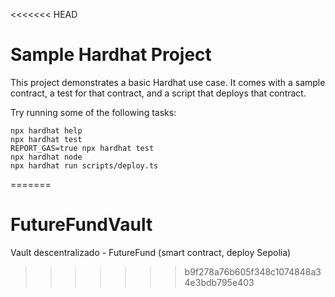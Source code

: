 <<<<<<< HEAD
# Sample Hardhat Project

This project demonstrates a basic Hardhat use case. It comes with a sample contract, a test for that contract, and a script that deploys that contract.

Try running some of the following tasks:

```shell
npx hardhat help
npx hardhat test
REPORT_GAS=true npx hardhat test
npx hardhat node
npx hardhat run scripts/deploy.ts
```
=======
# FutureFundVault
Vault descentralizado - FutureFund (smart contract, deploy Sepolia)
>>>>>>> b9f278a76b605f348c1074848a34e3bdb795e403
